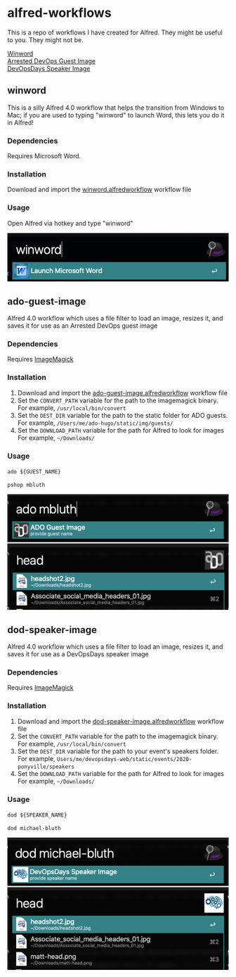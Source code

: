# alfred-workflows
This is a repo of workflows I have created for Alfred. They might be useful to you. They might not be.

[Winword](#winword)<br>
[Arrested DevOps Guest Image](#ado-guest-image)<br>
[DevOpsDays Speaker Image](#dod-speaker-image)

## winword

This is a silly Alfred 4.0 workflow that helps the transition from Windows to Mac; if you are used to typing "winword" to launch Word, this lets you do it in Alfred!

### Dependencies

Requires Microsoft Word.

### Installation 

Download and import the [winword.alfredworkflow](https://github.com/mattstratton/alfred-workflows/blob/master/workflows/winword.alfredworkflow) workflow file

### Usage

Open Alfred via hotkey and type "winword"

![](screenshots/winword-screenshot.png)


## ado-guest-image

Alfred 4.0 workflow which uses a file filter to load an image, resizes it, and saves it for use as an Arrested DevOps guest image

### Dependencies

Requires [ImageMagick](https://imagemagick.org/)

### Installation

1. Download and import the [ado-guest-image.alfredworkflow](https://github.com/mattstratton/alfred-workflows/blob/master/workflows/ado-guest-image.alfredworkflow) workflow file
1. Set the `CONVERT_PATH` variable for the path to the imagemagick binary. For example, `/usr/local/bin/convert`
1. Set the `DEST_DIR` variable for the path to the static folder for ADO guests. For example, `/Users/me/ado-hugo/static/img/guests/`
1. Set the `DOWNLOAD_PATH` variable for the path for Alfred to look for images For example, `~/Downloads/`

### Usage

`ado ${GUEST_NAME}`

```
pshop mbluth
```

![](screenshots/ado-guest-image-screenshot1.png)
![](screenshots/ado-guest-image-screenshot2.png)


## dod-speaker-image

Alfred 4.0 workflow which uses a file filter to load an image, resizes it, and saves it for use as a DevOpsDays speaker image

### Dependencies

Requires [ImageMagick](https://imagemagick.org/)

### Installation

1. Download and import the [dod-speaker-image.alfredworkflow](https://github.com/mattstratton/alfred-workflows/blob/master/workflows/dod-speaker-image.alfredworkflow) workflow file
1. Set the `CONVERT_PATH` variable for the path to the imagemagick binary. For example, `/usr/local/bin/convert`
1. Set the `DEST_DIR` variable for the path to your event's speakers folder. For example, `Users/me/devopsdays-web/static/events/2020-ponyville/speakers`
1. Set the `DOWNLOAD_PATH` variable for the path for Alfred to look for images For example, `~/Downloads/`

### Usage

`dod ${SPEAKER_NAME}`

```
dod michael-bluth
```

![](screenshots/dod-speaker-image-screenshot1.png)
![](screenshots/dod-speaker-image-screenshot2.png)
